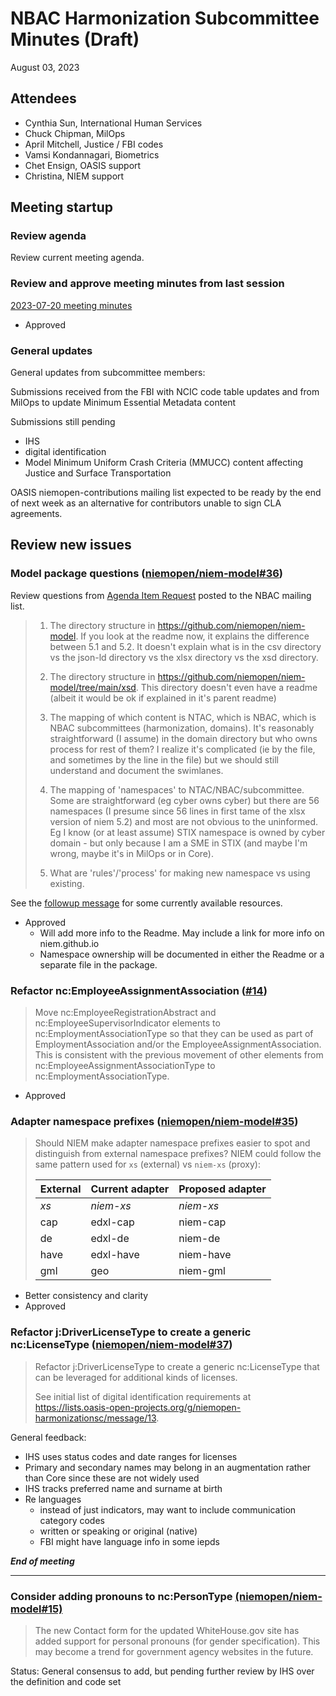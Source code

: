 
# NBAC Harmonization Subcommittee Minutes (Draft)

August 03, 2023

## Attendees

- Cynthia Sun, International Human Services
- Chuck Chipman, MilOps
- April Mitchell, Justice / FBI codes
- Vamsi Kondannagari, Biometrics
- Chet Ensign, OASIS support
- Christina, NIEM support

## Meeting startup

### Review agenda

Review current meeting agenda.

### Review and approve meeting minutes from last session

[2023-07-20 meeting minutes](./2023-07-20-minutes.md)

- Approved

### General updates

General updates from subcommittee members:

Submissions received from the FBI with NCIC code table updates and from MilOps to update Minimum Essential Metadata content

Submissions still pending

- IHS
- digital identification
- Model Minimum Uniform Crash Criteria (MMUCC) content affecting Justice and Surface Transportation

OASIS niemopen-contributions mailing list expected to be ready by the end of next week as an alternative for contributors unable to sign CLA agreements.

## Review new issues

### Model package questions ([niemopen/niem-model#36](https://github.com/niemopen/niem-model/issues/36))

Review questions from [Agenda Item Request](https://lists.oasis-open-projects.org/g/niemopen-nbactsc/message/93) posted to the NBAC mailing list.

> 1. The directory structure in https://github.com/niemopen/niem-model. If you look at the readme now, it explains the difference between 5.1 and 5.2. It doesn't explain what is in the csv directory vs the json-ld directory vs the xlsx directory vs the xsd directory.
>
> 2. The directory structure in https://github.com/niemopen/niem-model/tree/main/xsd. This directory doesn't even have a readme (albeit it would be ok if explained in it's parent readme)
>
> 3. The mapping of which content is NTAC, which is NBAC, which is NBAC subcommittees (harmonization, domains). It's reasonably straightforward (I assume) in the domain directory but who owns process for rest of them? I realize it's complicated (ie by the file, and sometimes by the line in the file) but we should still understand and document the swimlanes.
>
> 4. The mapping of 'namespaces' to NTAC/NBAC/subcommittee. Some are straightforward (eg cyber owns cyber) but there are 56 namespaces (I presume since 56 lines in first tame of the xlsx version of niem 5.2) and most are not obvious to the uninformed. Eg I know (or at least assume) STIX namespace is owned by cyber domain - but only because I am a SME in STIX (and maybe I'm wrong, maybe it's in MilOps or in Core).
>
> 5. What are 'rules'/'process' for making new namespace vs using existing.

See the [followup message](https://lists.oasis-open-projects.org/g/niemopen-nbactsc/message/94) for some currently available resources.

- Approved
  - Will add more info to the Readme.  May include a link for more info on niem.github.io
  - Namespace ownership will be documented in either the Readme or a separate file in the package.

### Refactor nc:EmployeeAssignmentAssociation ([#14](https://github.com/niemopen/niem-model/issues/14))

> Move nc:EmployeeRegistrationAbstract and nc:EmployeeSupervisorIndicator elements to nc:EmploymentAssociationType so that they can be used as part of EmploymentAssociation and/or the EmployeeAssignmentAssociation. This is consistent with the previous movement of other elements from nc:EmployeeAssignmentAssociationType to nc:EmploymentAssociationType.

- Approved

### Adapter namespace prefixes ([niemopen/niem-model#35](https://github.com/niemopen/niem-model/issues/35))

> Should NIEM make adapter namespace prefixes easier to spot and distinguish from external namespace prefixes?  NIEM could follow the same pattern used for `xs` (external) vs `niem-xs` (proxy):
>
> External | Current adapter | Proposed adapter
> --- | --- | ---
> *xs* | *niem-xs* | *niem-xs*
> cap | edxl-cap | niem-cap
> de | edxl-de | niem-de
> have | edxl-have | niem-have
> gml | geo | niem-gml

- Better consistency and clarity
- Approved

### Refactor j:DriverLicenseType to create a generic nc:LicenseType ([niemopen/niem-model#37](https://github.com/niemopen/niem-model/issues/37))

> Refactor j:DriverLicenseType to create a generic nc:LicenseType that can be leveraged for additional kinds of licenses.
>
> See initial list of digital identification requirements at https://lists.oasis-open-projects.org/g/niemopen-harmonizationsc/message/13.

General feedback:

- IHS uses status codes and date ranges for licenses
- Primary and secondary names may belong in an augmentation rather than Core since these are not widely used
- IHS tracks preferred name and surname at birth
- Re languages
  - instead of just indicators, may want to include communication category codes
  - written or speaking or original (native)
  - FBI might have language info in some iepds

**_End of meeting_**

---

### Consider adding pronouns to nc:PersonType [(niemopen/niem-model#15)](https://github.com/niemopen/niem-model/issues/15)

> The new Contact form for the updated WhiteHouse.gov site has added support for personal pronouns (for gender specification). This may become a trend for government agency websites in the future.

Status: General consensus to add, but pending further review by IHS over the definition and code set
